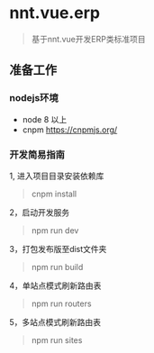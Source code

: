 # nnt.vue.erp

> 基于nnt.vue开发ERP类标准项目

## 准备工作

### nodejs环境
- node 8 以上
- cnpm https://cnpmjs.org/


### 开发简易指南

1, 进入项目目录安装依赖库
> cnpm install

2，启动开发服务
> npm run dev

3，打包发布版至dist文件夹
> npm run build

4，单站点模式刷新路由表
> npm run routers

5，多站点模式刷新路由表
> npm run sites

